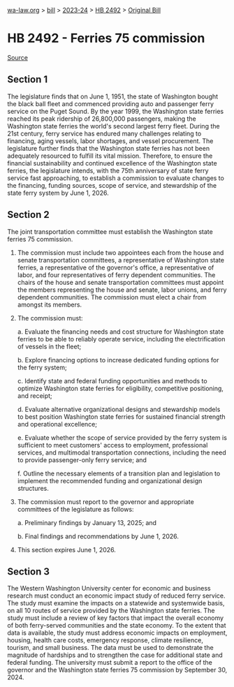 [wa-law.org](/) > [bill](/bill/) > [2023-24](/bill/2023-24/) > [HB 2492](/bill/2023-24/hb/2492/) > [Original Bill](/bill/2023-24/hb/2492/1/)

# HB 2492 - Ferries 75 commission

[Source](http://lawfilesext.leg.wa.gov/biennium/2023-24/Pdf/Bills/House%20Bills/2492.pdf)

## Section 1
The legislature finds that on June 1, 1951, the state of Washington bought the black ball fleet and commenced providing auto and passenger ferry service on the Puget Sound. By the year 1999, the Washington state ferries reached its peak ridership of 26,800,000 passengers, making the Washington state ferries the world's second largest ferry fleet. During the 21st century, ferry service has endured many challenges relating to financing, aging vessels, labor shortages, and vessel procurement. The legislature further finds that the Washington state ferries has not been adequately resourced to fulfill its vital mission. Therefore, to ensure the financial sustainability and continued excellence of the Washington state ferries, the legislature intends, with the 75th anniversary of state ferry service fast approaching, to establish a commission to evaluate changes to the financing, funding sources, scope of service, and stewardship of the state ferry system by June 1, 2026.

## Section 2
The joint transportation committee must establish the Washington state ferries 75 commission.

1. The commission must include two appointees each from the house and senate transportation committees, a representative of Washington state ferries, a representative of the governor's office, a representative of labor, and four representatives of ferry dependent communities. The chairs of the house and senate transportation committees must appoint the members representing the house and senate, labor unions, and ferry dependent communities. The commission must elect a chair from amongst its members.

2. The commission must:

    a. Evaluate the financing needs and cost structure for Washington state ferries to be able to reliably operate service, including the electrification of vessels in the fleet;

    b. Explore financing options to increase dedicated funding options for the ferry system;

    c. Identify state and federal funding opportunities and methods to optimize Washington state ferries for eligibility, competitive positioning, and receipt;

    d. Evaluate alternative organizational designs and stewardship models to best position Washington state ferries for sustained financial strength and operational excellence;

    e. Evaluate whether the scope of service provided by the ferry system is sufficient to meet customers' access to employment, professional services, and multimodal transportation connections, including the need to provide passenger-only ferry service; and

    f. Outline the necessary elements of a transition plan and legislation to implement the recommended funding and organizational design structures.

3. The commission must report to the governor and appropriate committees of the legislature as follows:

    a. Preliminary findings by January 13, 2025; and

    b. Final findings and recommendations by June 1, 2026.

4. This section expires June 1, 2026.

## Section 3
The Western Washington University center for economic and business research must conduct an economic impact study of reduced ferry service. The study must examine the impacts on a statewide and systemwide basis, on all 10 routes of service provided by the Washington state ferries. The study must include a review of key factors that impact the overall economy of both ferry-served communities and the state economy. To the extent that data is available, the study must address economic impacts on employment, housing, health care costs, emergency response, climate resilience, tourism, and small business. The data must be used to demonstrate the magnitude of hardships and to strengthen the case for additional state and federal funding. The university must submit a report to the office of the governor and the Washington state ferries 75 commission by September 30, 2024.
